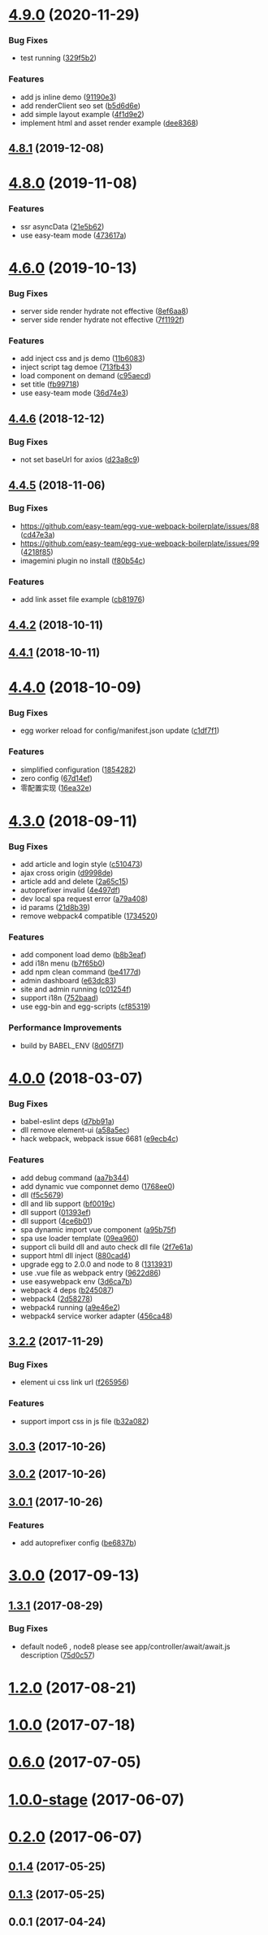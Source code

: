 <a name="4.9.0"></a>
# [4.9.0](https://github.com/easy-team/egg-vue-webpack-boilerplate/compare/4.8.1...4.9.0) (2020-11-29)


### Bug Fixes

* test running ([329f5b2](https://github.com/easy-team/egg-vue-webpack-boilerplate/commit/329f5b2))


### Features

* add js inline demo ([91190e3](https://github.com/easy-team/egg-vue-webpack-boilerplate/commit/91190e3))
* add renderClient seo set ([b5d6d6e](https://github.com/easy-team/egg-vue-webpack-boilerplate/commit/b5d6d6e))
* add simple layout example ([4f1d9e2](https://github.com/easy-team/egg-vue-webpack-boilerplate/commit/4f1d9e2))
* implement html and asset render example ([dee8368](https://github.com/easy-team/egg-vue-webpack-boilerplate/commit/dee8368))



<a name="4.8.1"></a>
## [4.8.1](https://github.com/easy-team/egg-vue-webpack-boilerplate/compare/4.8.0...4.8.1) (2019-12-08)



<a name="4.8.0"></a>
# [4.8.0](https://github.com/easy-team/egg-vue-webpack-boilerplate/compare/4.6.0...4.8.0) (2019-11-08)


### Features

* ssr asyncData ([21e5b62](https://github.com/easy-team/egg-vue-webpack-boilerplate/commit/21e5b62))
* use easy-team mode ([473617a](https://github.com/easy-team/egg-vue-webpack-boilerplate/commit/473617a))



<a name="4.6.0"></a>
# [4.6.0](https://github.com/easy-team/egg-vue-webpack-boilerplate/compare/4.4.6...4.6.0) (2019-10-13)


### Bug Fixes

* server side render hydrate not effective ([8ef6aa8](https://github.com/easy-team/egg-vue-webpack-boilerplate/commit/8ef6aa8))
* server side render hydrate not effective ([7f1192f](https://github.com/easy-team/egg-vue-webpack-boilerplate/commit/7f1192f))


### Features

* add inject css and js demo ([11b6083](https://github.com/easy-team/egg-vue-webpack-boilerplate/commit/11b6083))
* inject script tag demoe ([713fb43](https://github.com/easy-team/egg-vue-webpack-boilerplate/commit/713fb43))
* load component on demand ([c95aecd](https://github.com/easy-team/egg-vue-webpack-boilerplate/commit/c95aecd))
* set title ([fb99718](https://github.com/easy-team/egg-vue-webpack-boilerplate/commit/fb99718))
* use easy-team mode ([36d74e3](https://github.com/easy-team/egg-vue-webpack-boilerplate/commit/36d74e3))



<a name="4.4.6"></a>
## [4.4.6](https://github.com/easy-team/egg-vue-webpack-boilerplate/compare/4.4.5...4.4.6) (2018-12-12)


### Bug Fixes

* not set baseUrl for axios ([d23a8c9](https://github.com/easy-team/egg-vue-webpack-boilerplate/commit/d23a8c9))



<a name="4.4.5"></a>
## [4.4.5](https://github.com/easy-team/egg-vue-webpack-boilerplate/compare/4.4.2...4.4.5) (2018-11-06)


### Bug Fixes

* https://github.com/easy-team/egg-vue-webpack-boilerplate/issues/88 ([cd47e3a](https://github.com/easy-team/egg-vue-webpack-boilerplate/commit/cd47e3a))
* https://github.com/easy-team/egg-vue-webpack-boilerplate/issues/99 ([4218f85](https://github.com/easy-team/egg-vue-webpack-boilerplate/commit/4218f85))
* imagemini plugin no install ([f80b54c](https://github.com/easy-team/egg-vue-webpack-boilerplate/commit/f80b54c))


### Features

* add link asset file example ([cb81976](https://github.com/easy-team/egg-vue-webpack-boilerplate/commit/cb81976))



<a name="4.4.2"></a>
## [4.4.2](https://github.com/easy-team/egg-vue-webpack-boilerplate/compare/4.4.1...4.4.2) (2018-10-11)



<a name="4.4.1"></a>
## [4.4.1](https://github.com/easy-team/egg-vue-webpack-boilerplate/compare/4.4.0...4.4.1) (2018-10-11)



<a name="4.4.0"></a>
# [4.4.0](https://github.com/easy-team/egg-vue-webpack-boilerplate/compare/4.3.0...4.4.0) (2018-10-09)


### Bug Fixes

* egg worker reload for config/manifest.json update ([c1df7f1](https://github.com/easy-team/egg-vue-webpack-boilerplate/commit/c1df7f1))


### Features

* simplified configuration ([1854282](https://github.com/easy-team/egg-vue-webpack-boilerplate/commit/1854282))
* zero config ([67d14ef](https://github.com/easy-team/egg-vue-webpack-boilerplate/commit/67d14ef))
* 零配置实现 ([16ea32e](https://github.com/easy-team/egg-vue-webpack-boilerplate/commit/16ea32e))



<a name="4.3.0"></a>
# [4.3.0](https://github.com/easy-team/egg-vue-webpack-boilerplate/compare/4.0.0...4.3.0) (2018-09-11)


### Bug Fixes

* add article and login style ([c510473](https://github.com/easy-team/egg-vue-webpack-boilerplate/commit/c510473))
* ajax cross origin ([d9998de](https://github.com/easy-team/egg-vue-webpack-boilerplate/commit/d9998de))
* article add and delete ([2a65c15](https://github.com/easy-team/egg-vue-webpack-boilerplate/commit/2a65c15))
* autoprefixer invalid ([4e497df](https://github.com/easy-team/egg-vue-webpack-boilerplate/commit/4e497df))
* dev local spa request error ([a79a408](https://github.com/easy-team/egg-vue-webpack-boilerplate/commit/a79a408))
* id params ([21d8b39](https://github.com/easy-team/egg-vue-webpack-boilerplate/commit/21d8b39))
* remove webpack4 compatible ([1734520](https://github.com/easy-team/egg-vue-webpack-boilerplate/commit/1734520))


### Features

* add component load demo ([b8b3eaf](https://github.com/easy-team/egg-vue-webpack-boilerplate/commit/b8b3eaf))
* add i18n menu ([b7f65b0](https://github.com/easy-team/egg-vue-webpack-boilerplate/commit/b7f65b0))
* add npm clean command ([be4177d](https://github.com/easy-team/egg-vue-webpack-boilerplate/commit/be4177d))
* admin dashboard ([e63dc83](https://github.com/easy-team/egg-vue-webpack-boilerplate/commit/e63dc83))
* site and admin running ([c01254f](https://github.com/easy-team/egg-vue-webpack-boilerplate/commit/c01254f))
* support i18n ([752baad](https://github.com/easy-team/egg-vue-webpack-boilerplate/commit/752baad))
* use egg-bin and egg-scripts ([cf85319](https://github.com/easy-team/egg-vue-webpack-boilerplate/commit/cf85319))


### Performance Improvements

* build by BABEL_ENV ([8d05f71](https://github.com/easy-team/egg-vue-webpack-boilerplate/commit/8d05f71))



<a name="4.0.0"></a>
# [4.0.0](https://github.com/easy-team/egg-vue-webpack-boilerplate/compare/3.5.0...4.0.0) (2018-03-07)


### Bug Fixes

* babel-eslint deps ([d7bb91a](https://github.com/easy-team/egg-vue-webpack-boilerplate/commit/d7bb91a))
* dll remove element-ui ([a58a5ec](https://github.com/easy-team/egg-vue-webpack-boilerplate/commit/a58a5ec))
* hack webpack, webpack issue 6681 ([e9ecb4c](https://github.com/easy-team/egg-vue-webpack-boilerplate/commit/e9ecb4c))


### Features

* add debug command ([aa7b344](https://github.com/easy-team/egg-vue-webpack-boilerplate/commit/aa7b344))
* add dynamic vue componnet demo ([1768ee0](https://github.com/easy-team/egg-vue-webpack-boilerplate/commit/1768ee0))
* dll ([f5c5679](https://github.com/easy-team/egg-vue-webpack-boilerplate/commit/f5c5679))
* dll and lib support ([bf0019c](https://github.com/easy-team/egg-vue-webpack-boilerplate/commit/bf0019c))
* dll support ([01393ef](https://github.com/easy-team/egg-vue-webpack-boilerplate/commit/01393ef))
* dll support ([4ce6b01](https://github.com/easy-team/egg-vue-webpack-boilerplate/commit/4ce6b01))
* spa dynamic import vue component ([a95b75f](https://github.com/easy-team/egg-vue-webpack-boilerplate/commit/a95b75f))
* spa use loader template ([09ea960](https://github.com/easy-team/egg-vue-webpack-boilerplate/commit/09ea960))
* support cli build dll and auto check dll file ([2f7e61a](https://github.com/easy-team/egg-vue-webpack-boilerplate/commit/2f7e61a))
* support html dll inject ([880cad4](https://github.com/easy-team/egg-vue-webpack-boilerplate/commit/880cad4))
* upgrade egg to 2.0.0 and node to 8 ([1313931](https://github.com/easy-team/egg-vue-webpack-boilerplate/commit/1313931))
* use .vue file as webpack entry ([9622d86](https://github.com/easy-team/egg-vue-webpack-boilerplate/commit/9622d86))
* use easywebpack env ([3d6ca7b](https://github.com/easy-team/egg-vue-webpack-boilerplate/commit/3d6ca7b))
* webpack 4 deps ([b245087](https://github.com/easy-team/egg-vue-webpack-boilerplate/commit/b245087))
* webpack4 ([2d58278](https://github.com/easy-team/egg-vue-webpack-boilerplate/commit/2d58278))
* webpack4 running ([a9e46e2](https://github.com/easy-team/egg-vue-webpack-boilerplate/commit/a9e46e2))
* webpack4 service worker adapter ([456ca48](https://github.com/easy-team/egg-vue-webpack-boilerplate/commit/456ca48))



<a name="3.2.2"></a>
## [3.2.2](https://github.com/easy-team/egg-vue-webpack-boilerplate/compare/v3.0.3...3.2.2) (2017-11-29)


### Bug Fixes

* element ui css link url ([f265956](https://github.com/easy-team/egg-vue-webpack-boilerplate/commit/f265956))


### Features

* support import css in js file ([b32a082](https://github.com/easy-team/egg-vue-webpack-boilerplate/commit/b32a082))



<a name="3.0.3"></a>
## [3.0.3](https://github.com/easy-team/egg-vue-webpack-boilerplate/compare/v3.0.2...v3.0.3) (2017-10-26)



<a name="3.0.2"></a>
## [3.0.2](https://github.com/easy-team/egg-vue-webpack-boilerplate/compare/v3.0.1...v3.0.2) (2017-10-26)



<a name="3.0.1"></a>
## [3.0.1](https://github.com/easy-team/egg-vue-webpack-boilerplate/compare/3.0.0...v3.0.1) (2017-10-26)


### Features

* add autoprefixer config ([be6837b](https://github.com/easy-team/egg-vue-webpack-boilerplate/commit/be6837b))



<a name="3.0.0"></a>
# [3.0.0](https://github.com/easy-team/egg-vue-webpack-boilerplate/compare/1.3.1...3.0.0) (2017-09-13)



<a name="1.3.1"></a>
## [1.3.1](https://github.com/easy-team/egg-vue-webpack-boilerplate/compare/1.2.0...1.3.1) (2017-08-29)


### Bug Fixes

* default node6 , node8 please see app/controller/await/await.js description ([75d0c57](https://github.com/easy-team/egg-vue-webpack-boilerplate/commit/75d0c57))



<a name="1.2.0"></a>
# [1.2.0](https://github.com/easy-team/egg-vue-webpack-boilerplate/compare/1.0.0...1.2.0) (2017-08-21)



<a name="1.0.0"></a>
# [1.0.0](https://github.com/easy-team/egg-vue-webpack-boilerplate/compare/0.6.0...1.0.0) (2017-07-18)



<a name="0.6.0"></a>
# [0.6.0](https://github.com/easy-team/egg-vue-webpack-boilerplate/compare/1.0.0-stage...0.6.0) (2017-07-05)



<a name="1.0.0-stage"></a>
# [1.0.0-stage](https://github.com/easy-team/egg-vue-webpack-boilerplate/compare/0.2.0...1.0.0-stage) (2017-06-07)



<a name="0.2.0"></a>
# [0.2.0](https://github.com/easy-team/egg-vue-webpack-boilerplate/compare/0.1.4...0.2.0) (2017-06-07)



<a name="0.1.4"></a>
## [0.1.4](https://github.com/easy-team/egg-vue-webpack-boilerplate/compare/0.1.3...0.1.4) (2017-05-25)



<a name="0.1.3"></a>
## [0.1.3](https://github.com/easy-team/egg-vue-webpack-boilerplate/compare/0.0.1...0.1.3) (2017-05-25)



<a name="0.0.1"></a>
## 0.0.1 (2017-04-24)



